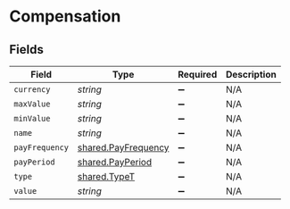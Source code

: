 # Compensation


## Fields

| Field                                                             | Type                                                              | Required                                                          | Description                                                       |
| ----------------------------------------------------------------- | ----------------------------------------------------------------- | ----------------------------------------------------------------- | ----------------------------------------------------------------- |
| `currency`                                                        | *string*                                                          | :heavy_minus_sign:                                                | N/A                                                               |
| `maxValue`                                                        | *string*                                                          | :heavy_minus_sign:                                                | N/A                                                               |
| `minValue`                                                        | *string*                                                          | :heavy_minus_sign:                                                | N/A                                                               |
| `name`                                                            | *string*                                                          | :heavy_minus_sign:                                                | N/A                                                               |
| `payFrequency`                                                    | [shared.PayFrequency](../../../sdk/models/shared/payfrequency.md) | :heavy_minus_sign:                                                | N/A                                                               |
| `payPeriod`                                                       | [shared.PayPeriod](../../../sdk/models/shared/payperiod.md)       | :heavy_minus_sign:                                                | N/A                                                               |
| `type`                                                            | [shared.TypeT](../../../sdk/models/shared/typet.md)               | :heavy_minus_sign:                                                | N/A                                                               |
| `value`                                                           | *string*                                                          | :heavy_minus_sign:                                                | N/A                                                               |